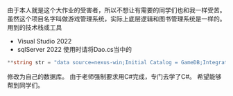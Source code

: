 由于本人就是这个大作业的受害者，所以不想让有需要的同学们也和我一样受苦。
<br>
虽然这个项目名字叫做游戏管理系统，实际上底层逻辑和图书管理系统是一样的。
<br>
用到的技术栈或工具
-  Visual Studio 2022
-  sqlServer 2022
使用时请将Dao.cs当中的
```C#
**string str = "data source=nexus-win;Initial Catalog = GameDB;Integrated Security = True";**//数据库连接字符串
```
修改为自己的数据库。
由于老师强制要求用C#完成，专门去学了C#。
希望能够帮到同学们。
